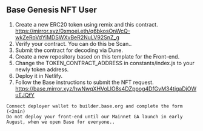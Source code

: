 ## Base Genesis NFT User
1. Create a new ERC20 token using remix and this contract.
https://mirror.xyz/0xmoei.eth/q6bkosOnWcQ-wkZeRoVdYiMDSWXvBeR2NuLV92SnZ_g
2. Verify your contract. You can do this be Scan..
3. Submit the contract for decoding via Dune.
4. Create a new repository based on this template for the Front-end.
5. Change the TOKEN_CONTRACT_ADDRESS in constants/index.js to your newly token address.
6. Deploy it in Netlify.
7. Follow the Base instructions to submit the NFT request.
https://base.mirror.xyz/hwNwqXHVoLlO8s4DZppog4DfGvM34tigaDjOWuEJQfY
```
Connect deployer wallet to builder.base.org and complete the form (<2min)
Do not deploy your front-end until our Mainnet GA launch in early August, when we open Base for everyone..
```
